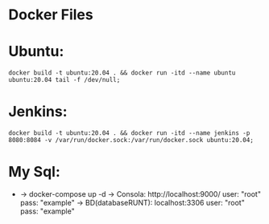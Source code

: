 # Docker Files
    
# Ubuntu:
    docker build -t ubuntu:20.04 . && docker run -itd --name ubuntu ubuntu:20.04 tail -f /dev/null;
# Jenkins:
    docker build -t ubuntu:20.04 . && docker run -itd --name jenkins -p 8080:8084 -v /var/run/docker.sock:/var/run/docker.sock ubuntu:20.04;
# My Sql:
* -> docker-compose up -d
    -> Consola:
        http://localhost:9000/
        user: "root"
        pass: "example"
    -> BD(databaseRUNT):
        localhost:3306
        user: "root"
        pass: "example"
